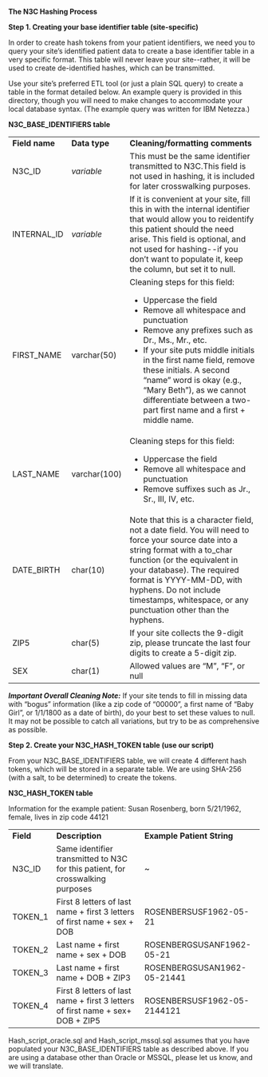<!-----
NEW: Your output is on the clipboard!

NEW: Check the "Suppress top comment" option to remove this info from the output.

Conversion time: 0.946 seconds.


Using this Markdown file:

1. Paste this output into your source file.
2. See the notes and action items below regarding this conversion run.
3. Check the rendered output (headings, lists, code blocks, tables) for proper
   formatting and use a linkchecker before you publish this page.

Conversion notes:

* Docs to Markdown version 1.0β24
* Wed May 27 2020 08:48:35 GMT-0700 (PDT)
* Source doc: Hash Table README for Markdown
* Tables are currently converted to HTML tables.
----->


**The N3C Hashing Process**

**Step 1. Creating your base identifier table (site-specific)**

In order to create hash tokens from your patient identifiers, we need you to query your site’s identified patient data to create a base identifier table in a very specific format. This table will never leave your site--rather, it will be used to create de-identified hashes, which can be transmitted.

Use your site’s preferred ETL tool (or just a plain SQL query) to create a table in the format detailed below. An example query is provided in this directory, though you will need to make changes to accommodate your local database syntax. (The example query was written for IBM Netezza.)

**N3C_BASE_IDENTIFIERS table**


<table>
  <tr>
   <td><strong>Field name</strong>
   </td>
   <td><strong>Data type</strong>
   </td>
   <td><strong>Cleaning/formatting comments</strong>
   </td>
  </tr>
  <tr>
   <td>N3C_ID
   </td>
   <td><em>variable</em>
   </td>
   <td>This must be the same identifier transmitted to N3C.This field is not used in hashing, it is included for later crosswalking purposes.
   </td>
  </tr>
  <tr>
   <td>INTERNAL_ID
   </td>
   <td><em>variable</em>
   </td>
   <td>If it is convenient at your site, fill this in with the internal identifier that would allow you to reidentify this patient should the need arise. This field is optional, and not used for hashing--if you don’t want to populate it, keep the column, but set it to null. 
   </td>
  </tr>
  <tr>
   <td>FIRST_NAME
   </td>
   <td>varchar(50)
   </td>
   <td>Cleaning steps for this field:
<ul>

<li>Uppercase the field

<li>Remove all whitespace and punctuation

<li>Remove any prefixes such as Dr., Ms., Mr., etc. 

<li>If your site puts middle initials in the first name field, remove these initials. A second “name” word is okay (e.g., “Mary Beth”), as we cannot differentiate between a two-part first name and a first + middle name.
</li>
</ul>
   </td>
  </tr>
  <tr>
   <td>LAST_NAME
   </td>
   <td>varchar(100)
   </td>
   <td>Cleaning steps for this field:
<ul>

<li>Uppercase the field

<li>Remove all whitespace and punctuation

<li>Remove suffixes such as Jr., Sr., III, IV, etc.
</li>
</ul>
   </td>
  </tr>
  <tr>
   <td>DATE_BIRTH
   </td>
   <td>char(10)
   </td>
   <td>Note that this is a character field, not a date field. You will need to force your source date into a string format with a to_char function (or the equivalent in your database). The required format is YYYY-MM-DD, with hyphens. Do not include timestamps, whitespace, or any punctuation other than the hyphens.
   </td>
  </tr>
  <tr>
   <td>ZIP5
   </td>
   <td>char(5)
   </td>
   <td>If your site collects the 9-digit zip, please truncate the last four digits to create a 5-digit zip.
   </td>
  </tr>
  <tr>
   <td>SEX
   </td>
   <td>char(1)
   </td>
   <td>Allowed values are “M”, “F”, or null
   </td>
  </tr>
</table>


**_Important Overall Cleaning Note:_** If your site tends to fill in missing data with “bogus” information (like a zip code of “00000”, a first name of “Baby Girl”, or 1/1/1800 as a date of birth), do your best to set these values to null. It may not be possible to catch all variations, but try to be as comprehensive as possible.

**Step 2. Create your N3C_HASH_TOKEN table (use our script)**

From your N3C_BASE_IDENTIFIERS table, we will create 4 different hash tokens, which will be stored in a separate table. We are using SHA-256 (with a salt, to be determined) to create the tokens.

**N3C_HASH_TOKEN table**

Information for the example patient: Susan Rosenberg, born 5/21/1962, female, lives in zip code 44121


<table>
  <tr>
   <td><strong>Field</strong>
   </td>
   <td><strong>Description</strong>
   </td>
   <td><strong>Example Patient String</strong>
   </td>
  </tr>
  <tr>
   <td>N3C_ID
   </td>
   <td>Same identifier transmitted to N3C for this patient, for crosswalking purposes
   </td>
   <td>~
   </td>
  </tr>
  <tr>
   <td>TOKEN_1
   </td>
   <td>First 8 letters of last name + first 3 letters of first name + sex + DOB
   </td>
   <td>ROSENBERSUSF1962-05-21
   </td>
  </tr>
  <tr>
   <td>TOKEN_2
   </td>
   <td>Last name + first name + sex + DOB
   </td>
   <td>ROSENBERGSUSANF1962-05-21
   </td>
  </tr>
  <tr>
   <td>TOKEN_3
   </td>
   <td>Last name + first name + DOB + ZIP3
   </td>
   <td>ROSENBERGSUSAN1962-05-21441
   </td>
  </tr>
  <tr>
   <td>TOKEN_4
   </td>
   <td>First 8 letters of last name + first 3 letters of first name + sex+ DOB + ZIP5
   </td>
   <td>ROSENBERSUSF1962-05-2144121
   </td>
  </tr>
</table>


Hash_script_oracle.sql and Hash_script_mssql.sql assumes that you have populated your N3C_BASE_IDENTIFIERS table as described above. If you are using a database other than Oracle or MSSQL, please let us know, and we will translate.
